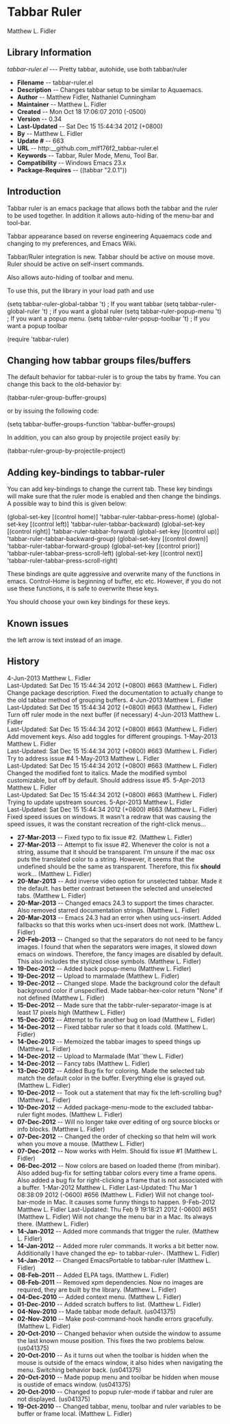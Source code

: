 #  Tabbar Ruler
 Matthew L. Fidler
## Library Information
 _tabbar-ruler.el_ --- Pretty tabbar, autohide, use both tabbar/ruler

- __Filename__ --  tabbar-ruler.el
- __Description__ --  Changes tabbar setup to be similar to Aquaemacs.
- __Author__ --  Matthew Fidler, Nathaniel Cunningham
- __Maintainer__ --  Matthew L. Fidler
- __Created__ --  Mon Oct 18 17:06:07 2010 (-0500)
- __Version__ --  0.34
- __Last-Updated__ --  Sat Dec 15 15:44:34 2012 (+0800)
- __By__ --  Matthew L. Fidler
- __Update #__ --  663
- __URL__ --  http:__github.com_mlf176f2_tabbar-ruler.el
- __Keywords__ --  Tabbar, Ruler Mode, Menu, Tool Bar.
- __Compatibility__ --  Windows Emacs 23.x
- __Package-Requires__ --  ((tabbar "2.0.1"))

## Introduction
Tabbar ruler is an emacs package that allows both the tabbar and the
ruler to be used together.  In addition it allows auto-hiding of the
menu-bar and tool-bar.


Tabbar appearance based on reverse engineering Aquaemacs code and
changing to my preferences, and Emacs Wiki.

Tabbar/Ruler integration is new. Tabbar should be active on mouse
move.  Ruler should be active on self-insert commands.

Also allows auto-hiding of toolbar and menu.

To use this, put the library in your load path and use


  (setq tabbar-ruler-global-tabbar 't) ; If you want tabbar
  (setq tabbar-ruler-global-ruler 't) ; if you want a global ruler
  (setq tabbar-ruler-popup-menu 't) ; If you want a popup menu.
  (setq tabbar-ruler-popup-toolbar 't) ; If you want a popup toolbar
  
  (require 'tabbar-ruler)
  



## Changing how tabbar groups files/buffers
The default behavior for tabbar-ruler is to group the tabs by frame.
You can change this back to the old-behavior by:

  (tabbar-ruler-group-buffer-groups)

or by issuing the following code:


  (setq tabbar-buffer-groups-function 'tabbar-buffer-groups)


In addition, you can also group by projectile project easily by:


  (tabbar-ruler-group-by-projectile-project)

## Adding key-bindings to tabbar-ruler
You can add key-bindings to change the current tab.  These key
bindings will make sure that the ruler mode is enabled and then
change the bindings.  A possible way to bind this is given below:


  (global-set-key [(control home)]  'tabbar-ruler-tabbar-press-home)
  (global-set-key [(control left)]  'tabbar-ruler-tabbar-backward)
  (global-set-key [(control right)] 'tabbar-ruler-tabbar-forward)
  (global-set-key [(control up)]    'tabbar-ruler-tabbar-backward-group)
  (global-set-key [(control down)]  'tabbar-ruler-tabbar-forward-group)
  (global-set-key [(control prior)] 'tabbar-ruler-tabbar-press-scroll-left)
  (global-set-key [(control next)]  'tabbar-ruler-tabbar-press-scroll-right)


These bindings are quite aggressive and overwrite many of the
functions in emacs.  Control-Home is beginning of buffer, etc etc.
However, if you do not use these functions, it is safe to overwrite
these keys.  

You should choose your own key bindings for these keys.


## Known issues
the left arrow is text instead of an image.
## History

4-Jun-2013    Matthew L. Fidler  
   Last-Updated: Sat Dec 15 15:44:34 2012 (+0800) #663 (Matthew L. Fidler)
   Change package description.  Fixed the documentation to actually
   change to the old tabbar method of grouping buffers.
4-Jun-2013    Matthew L. Fidler  
   Last-Updated: Sat Dec 15 15:44:34 2012 (+0800) #663 (Matthew L. Fidler)
   Turn off ruler mode in the next buffer (if necessary)
4-Jun-2013    Matthew L. Fidler  
   Last-Updated: Sat Dec 15 15:44:34 2012 (+0800) #663 (Matthew L. Fidler)
   Add movement keys.  Also add toggles for different groupings.
1-May-2013    Matthew L. Fidler  
   Last-Updated: Sat Dec 15 15:44:34 2012 (+0800) #663 (Matthew L. Fidler)
   Try to address issue #4
1-May-2013    Matthew L. Fidler  
   Last-Updated: Sat Dec 15 15:44:34 2012 (+0800) #663 (Matthew L. Fidler)
   Changed the modified font to italics.  Made the modified symbol
   customizable, but off by default.  Should address issue #5.
5-Apr-2013    Matthew L. Fidler  
   Last-Updated: Sat Dec 15 15:44:34 2012 (+0800) #663 (Matthew L. Fidler)
   Trying to update upstream sources.
5-Apr-2013    Matthew L. Fidler  
   Last-Updated: Sat Dec 15 15:44:34 2012 (+0800) #663 (Matthew L. Fidler)
   Fixed speed issues on windows.  It wasn't a redraw that was causing
   the speed issues, it was the constant recreation of the right-click
   menus... 
- __27-Mar-2013__ --   Fixed typo to fix issue #2. (Matthew L. Fidler)
- __27-Mar-2013__ --   Attempt to fix issue #2. Whenever the color is not a string, assume that it should be transparent. I'm unsure if the mac osx puts the translated color to a string. However, it seems that the undefined should be the same as transparent. Therefore, this fix __should__ work... (Matthew L. Fidler)
- __20-Mar-2013__ --   Add inverse video option for unselected tabbar. Made it the default. has better contrast between the selected and unselected tabs. (Matthew L. Fidler)
- __20-Mar-2013__ --   Changed emacs 24.3 to support the times character. Also removed starred documentation strings. (Matthew L. Fidler)
- __20-Mar-2013__ --   Emacs 24.3 had an error when using ucs-insert. Added fallbacks so that this works when ucs-insert does not work. (Matthew L. Fidler)
- __20-Feb-2013__ --   Changed so that the separators do not need to be fancy images. I found that when the separators were images, it slowed down emacs on windows. Therefore, the fancy images are disabled by default. This also includes the stylized close symbols. (Matthew L. Fidler)
- __19-Dec-2012__ --   Added back popup-menu (Matthew L. Fidler)
- __19-Dec-2012__ --   Upload to marmalade (Matthew L. Fidler)
- __19-Dec-2012__ --   Changed slope. Made the background color the default background color if unspecified. Made tabbar-hex-color return "None" if not defined (Matthew L. Fidler)
- __15-Dec-2012__ --   Made sure that the tabbr-ruler-separator-image is at least 17 pixels high (Matthew L. Fidler)
- __15-Dec-2012__ --   Attempt to fix another bug on load (Matthew L. Fidler)
- __14-Dec-2012__ --   Fixed tabbar ruler so that it loads cold. (Matthew L. Fidler)
- __14-Dec-2012__ --   Memoized the tabbar images to speed things up (Matthew L. Fidler)
- __14-Dec-2012__ --   Upload to Marmalade  (Mat``thew L. Fidler)
- __14-Dec-2012__ --   Fancy tabs (Matthew L. Fidler)
- __13-Dec-2012__ --   Added Bug fix for coloring. Made the selected tab match the default color in the buffer. Everything else is grayed out. (Matthew L. Fidler)
- __10-Dec-2012__ --   Took out a statement that may fix the left-scrolling bug? (Matthew L. Fidler)
- __10-Dec-2012__ --   Added package-menu-mode to the excluded tabbar-ruler fight modes. (Matthew L. Fidler)
- __07-Dec-2012__ --   Will no longer take over editing of org source blocks or info blocks. (Matthew L. Fidler)
- __07-Dec-2012__ --   Changed the order of checking so that helm will work when you move a mouse. (Matthew L. Fidler)
- __07-Dec-2012__ --   Now works with Helm. Should fix issue #1 (Matthew L. Fidler)
- __06-Dec-2012__ --   Now colors are based on loaded theme (from minibar). Also added bug-fix for setting tabbar colors every time a frame opens. Also added a bug fix for right-clicking a frame that is not associated with a buffer. 1-Mar-2012 Matthew L. Fidler Last-Updated: Thu Mar 1 08:38:09 2012 (-0600) #656 (Matthew L. Fidler) Will not change tool-bar-mode in Mac. It causes some funny things to happen. 9-Feb-2012 Matthew L. Fidler Last-Updated: Thu Feb 9 19:18:21 2012 (-0600) #651 (Matthew L. Fidler) Will not change the menu bar in a Mac. Its always there. (Matthew L. Fidler)
- __14-Jan-2012__ --   Added more commands that trigger the ruler. (Matthew L. Fidler)
- __14-Jan-2012__ --   Added more ruler commands. It works a bit better now. Additionally I have changed the ep- to tabbar-ruler-. (Matthew L. Fidler)
- __14-Jan-2012__ --   Changed EmacsPortable to tabbar-ruler (Matthew L. Fidler)
- __08-Feb-2011__ --   Added ELPA tags.  (Matthew L. Fidler)
- __08-Feb-2011__ --   Removed xpm dependencies. Now no images are required, they are built by the library. (Matthew L. Fidler)
- __04-Dec-2010__ --   Added context menu. (Matthew L. Fidler)
- __01-Dec-2010__ --   Added scratch buffers to list. (Matthew L. Fidler)
- __04-Nov-2010__ --   Made tabbar mode default. (us041375)
- __02-Nov-2010__ --   Make post-command-hook handle errors gracefully. (Matthew L. Fidler)
- __20-Oct-2010__ --   Changed behavior when outside the window to assume the last known mouse position. This fixes the two problems below.  (us041375)
- __20-Oct-2010__ --   As it turns out when the toolbar is hidden when the mouse is outside of the emacs window, it also hides when navigating the menu. Switching behavior back.  (us041375)
- __20-Oct-2010__ --   Made popup menu and toolbar be hidden when mouse is oustide of emacs window. (us041375)
- __20-Oct-2010__ --   Changed to popup ruler-mode if tabbar and ruler are not displayed. (us041375)
- __19-Oct-2010__ --   Changed tabbar, menu, toolbar and ruler variables to be buffer or frame local.  (Matthew L. Fidler)
